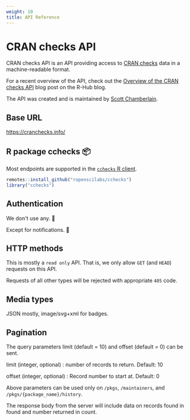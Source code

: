 ```yaml
---
weight: 10
title: API Reference
---
```


# CRAN checks API

CRAN checks API is an API providing access to [CRAN checks](https://blog.r-hub.io/2019/04/25/r-devel-linux-x86-64-debian-clang/) data in a machine-readable format.

For a recent overview of the API, check out the [Overview of the CRAN checks API](https://blog.r-hub.io/2019/06/10/cran-checks-api/) blog post on the R-Hub blog.

The API was created and is maintained by [Scott Chamberlain](https://ropensci.org/author/scott-chamberlain/).

## Base URL

<https://cranchecks.info/>

## R package cchecks :package:

Most endpoints are supported in the [`cchecks` R client](https://docs.ropensci.org/cchecks/).

```r
remotes::install_github("ropenscilabs/cchecks")
library("cchecks")
```

## Authentication

We don't use any. :beers:

Except for notifications.  :postbox:

## HTTP methods

This is mostly a `read only` API. That is, we only allow `GET` (and `HEAD`) requests on this API.

Requests of all other types will be rejected with appropriate `405` code.

## Media types

JSON mostly, image/svg+xml for badges.

## Pagination

The query parameters limit (default = 10) and offset (default = 0) can be sent.

limit (integer, optional)
: number of records to return. Default: 10


offset (integer, optional)
: Record number to start at. Default: 0

Above parameters can be used only on `/pkgs`, `/maintainers`, and `/pkgs/{package_name}/history`.

The response body from the server will include data on records found in found and number returned in count.